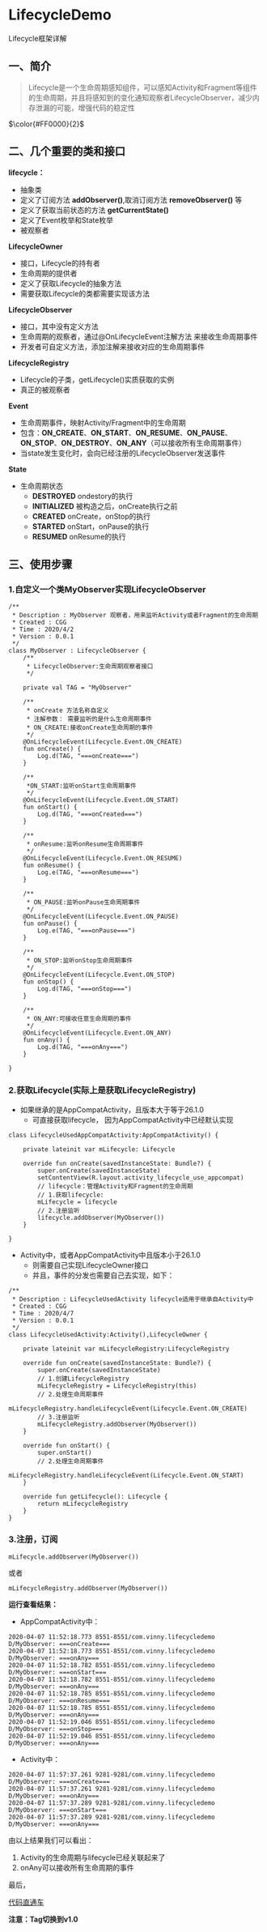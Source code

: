 # LifecycleDemo
Lifecycle框架详解

## 一、简介
> Lifecycle是一个生命周期感知组件，可以感知Activity和Fragment等组件的生命周期，并且将感知到的变化通知观察者LifecycleObserver，减少内存泄漏的可能，增强代码的稳定性

$\color{#FF0000}{2}$

## 二、几个重要的类和接口
**lifecycle：**


+ 抽象类
+ 定义了订阅方法 **addObserver()**,取消订阅方法 **removeObserver()** 等
+ 定义了获取当前状态的方法 **getCurrentState()**
+ 定义了Event枚举和State枚举
+ 被观察者

**LifecycleOwner**
+ 接口，Lifecycle的持有者
+ 生命周期的提供者
+ 定义了获取Lifecycle的抽象方法
+ 需要获取Lifecycle的类都需要实现该方法

**LifecycleObserver**
+ 接口，其中没有定义方法
+ 生命周期的观察者，通过@OnLifecycleEvent注解方法 来接收生命周期事件
+ 开发者可自定义方法，添加注解来接收对应的生命周期事件

**LifecycleRegistry**
+ Lifecycle的子类，getLifecycle()实质获取的实例
+ 真正的被观察者

**Event**
+ 生命周期事件，映射Activity/Fragment中的生命周期
+ 包含：**ON_CREATE**、**ON_START**、**ON_RESUME**、**ON_PAUSE**、**ON_STOP**、**ON_DESTROY**、**ON_ANY**（可以接收所有生命周期事件）
+ 当state发生变化时，会向已经注册的LifecycleObserver发送事件

**State**
+  生命周期状态
    + **DESTROYED** ondestory的执行
    + **INITIALIZED** 被构造之后，onCreate执行之前
    + **CREATED** onCreate，onStop的执行
    + **STARTED** onStart，onPause的执行
    + **RESUMED** onResume的执行
## 三、使用步骤
### 1.自定义一个类MyObserver实现LifecycleObserver

```
/**
 * Description : MyObserver 观察者，用来监听Activity或者Fragment的生命周期
 * Created : CGG
 * Time : 2020/4/2
 * Version : 0.0.1
 */
class MyObserver : LifecycleObserver {
    /**
     * LifecycleObserver:生命周期观察者接口
     */

    private val TAG = "MyObserver"

    /**
     * onCreate 方法名称自定义
     * 注解参数： 需要监听的是什么生命周期事件
     * ON_CREATE:接收onCreate生命周期的事件
     */
    @OnLifecycleEvent(Lifecycle.Event.ON_CREATE)
    fun onCreate() {
        Log.d(TAG, "===onCreate===")
    }

    /**
     *ON_START:监听onStart生命周期事件
     */
    @OnLifecycleEvent(Lifecycle.Event.ON_START)
    fun onStart() {
        Log.d(TAG, "===onCreated===")
    }

    /**
     * onResume:监听onResume生命周期事件
     */
    @OnLifecycleEvent(Lifecycle.Event.ON_RESUME)
    fun onResume() {
        Log.e(TAG, "===onResume===")
    }

    /**
     * ON_PAUSE:监听onPause生命周期事件
     */
    @OnLifecycleEvent(Lifecycle.Event.ON_PAUSE)
    fun onPause() {
        Log.e(TAG, "===onPause===")
    }

    /**
     * ON_STOP:监听onStop生命周期事件
     */
    @OnLifecycleEvent(Lifecycle.Event.ON_STOP)
    fun onStop() {
        Log.d(TAG, "===onStop===")
    }

    /**
     * ON_ANY:可接收任意生命周期的事件
     */
    @OnLifecycleEvent(Lifecycle.Event.ON_ANY)
    fun onAny() {
        Log.d(TAG, "===onAny===")
    }

}
```

### 2.获取Lifecycle(实际上是获取LifecycleRegistry)

+ 如果继承的是AppCompatActivity，且版本大于等于26.1.0
    + 可直接获取lifecycle， 因为AppCompatActivity中已经默认实现
```
class LifecycleUsedAppCompatActivity:AppCompatActivity() {

    private lateinit var mLifecycle: Lifecycle

    override fun onCreate(savedInstanceState: Bundle?) {
        super.onCreate(savedInstanceState)
        setContentView(R.layout.activity_lifecycle_use_appcompat)
        // lifecycle：管理Activity和Fragment的生命周期
        // 1.获取lifecycle:
        mLifecycle = lifecycle
        // 2.注册监听
        lifecycle.addObserver(MyObserver())
    }

}
```
+ Activity中，或者AppCompatActivity中且版本小于26.1.0
    + 则需要自己实现LifecycleOwner接口
    + 并且，事件的分发也需要自己去实现，如下：
```
/**
 * Description : LifecycleUsedActivity lifecycle适用于继承自Activity中
 * Created : CGG
 * Time : 2020/4/7
 * Version : 0.0.1
 */
class LifecycleUsedActivity:Activity(),LifecycleOwner {

    private lateinit var mLifecycleRegistry:LifecycleRegistry

    override fun onCreate(savedInstanceState: Bundle?) {
        super.onCreate(savedInstanceState)
        // 1.创建LifecycleRegistry
        mLifecycleRegistry = LifecycleRegistry(this)
        // 2.处理生命周期事件
        mLifecycleRegistry.handleLifecycleEvent(Lifecycle.Event.ON_CREATE)
        // 3.注册监听
        mLifecycleRegistry.addObserver(MyObserver())
    }

    override fun onStart() {
        super.onStart()
        // 2.处理生命周期事件
        mLifecycleRegistry.handleLifecycleEvent(Lifecycle.Event.ON_START)
    }

    override fun getLifecycle(): Lifecycle {
        return mLifecycleRegistry
    }
}
```

### 3.注册，订阅

```
mLifecycle.addObserver(MyObserver())
```
或者
```
mLifecycleRegistry.addObserver(MyObserver())
```

**运行查看结果：**
+ AppCompatActivity中：
```
2020-04-07 11:52:18.773 8551-8551/com.vinny.lifecycledemo D/MyObserver: ===onCreate===
2020-04-07 11:52:18.773 8551-8551/com.vinny.lifecycledemo D/MyObserver: ===onAny===
2020-04-07 11:52:18.782 8551-8551/com.vinny.lifecycledemo D/MyObserver: ===onStart===
2020-04-07 11:52:18.782 8551-8551/com.vinny.lifecycledemo D/MyObserver: ===onAny===
2020-04-07 11:52:18.785 8551-8551/com.vinny.lifecycledemo D/MyObserver: ===onResume===
2020-04-07 11:52:18.785 8551-8551/com.vinny.lifecycledemo D/MyObserver: ===onAny===
2020-04-07 11:52:19.046 8551-8551/com.vinny.lifecycledemo D/MyObserver: ===onStop===
2020-04-07 11:52:19.046 8551-8551/com.vinny.lifecycledemo D/MyObserver: ===onAny===
```
+ Activity中：
```
2020-04-07 11:57:37.261 9281-9281/com.vinny.lifecycledemo D/MyObserver: ===onCreate===
2020-04-07 11:57:37.261 9281-9281/com.vinny.lifecycledemo D/MyObserver: ===onAny===
2020-04-07 11:57:37.289 9281-9281/com.vinny.lifecycledemo D/MyObserver: ===onStart===
2020-04-07 11:57:37.289 9281-9281/com.vinny.lifecycledemo D/MyObserver: ===onAny===
```

由以上结果我们可以看出：
1. Activity的生命周期与lifecycle已经关联起来了
2. onAny可以接收所有生命周期的事件


最后，

[代码直通车](https://github.com/VinnyChen/LifecycleDemo)

**注意：Tag切换到v1.0**
